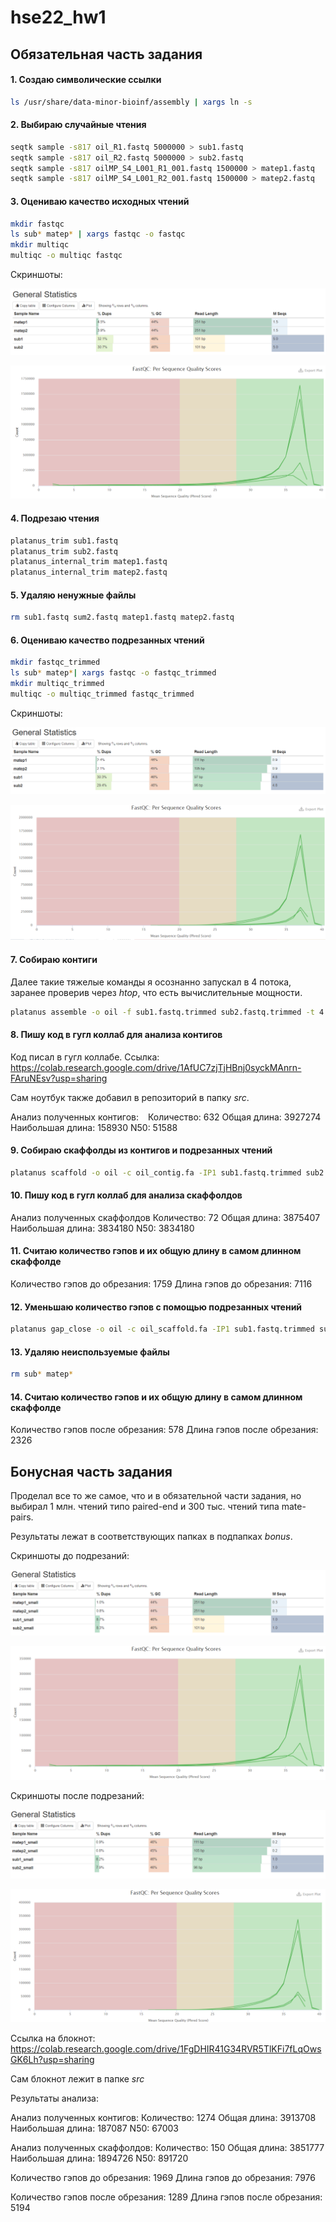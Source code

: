 # hse22_hw1

## Обязательная часть задания

#### 1. Создаю символические ссылки 
```bash
ls /usr/share/data-minor-bioinf/assembly | xargs ln -s
```

#### 2. Выбираю случайные чтения
```bash
seqtk sample -s817 oil_R1.fastq 5000000 > sub1.fastq
seqtk sample -s817 oil_R2.fastq 5000000 > sub2.fastq
seqtk sample -s817 oilMP_S4_L001_R1_001.fastq 1500000 > matep1.fastq
seqtk sample -s817 oilMP_S4_L001_R2_001.fastq 1500000 > matep2.fastq
```

#### 3. Оцениваю качество исходных чтений
```bash
mkdir fastqc
ls sub* matep* | xargs fastqc -o fastqc
mkdir multiqc
multiqc -o multiqc fastqc
```
Скриншоты:

![General Statistics](https://github.com/Deuqz/hse22_hw1/blob/master/pictures/before1.png)

![Quality Scores](https://github.com/Deuqz/hse22_hw1/blob/master/pictures/before2.png)

#### 4. Подрезаю чтения
```bash
platanus_trim sub1.fastq
platanus_trim sub2.fastq
platanus_internal_trim matep1.fastq
platanus_internal_trim matep2.fastq
```

#### 5. Удаляю ненужные файлы
```bash
rm sub1.fastq sum2.fastq matep1.fastq matep2.fastq
```

#### 6. Оцениваю качество подрезанных чтений
```bash
mkdir fastqc_trimmed
ls sub* matep*| xargs fastqc -o fastqc_trimmed
mkdir multiqc_trimmed
multiqc -o multiqc_trimmed fastqc_trimmed
```
Скриншоты:

![General Statistics](https://github.com/Deuqz/hse22_hw1/blob/master/pictures/after1.png)

![Quality Scores](https://github.com/Deuqz/hse22_hw1/blob/master/pictures/after2.png)

#### 7. Собираю контиги
Далее такие тяжелые команды я осознанно запускал в 4 потока, заранее проверив через *htop*, что есть вычислительные мощности.
```bash
platanus assemble -o oil -f sub1.fastq.trimmed sub2.fastq.trimmed -t 4 2> assemble.log
```

#### 8. Пишу код в гугл коллаб для анализа контигов
Код писал в гугл коллабе. Ссылка: https://colab.research.google.com/drive/1AfUC7zjTjHBnj0syckMAnrn-FAruNEsv?usp=sharing

Сам ноутбук также добавил в репозиторий в папку *src*.

Анализ полученных контигов:
&ensp; Количество: 632
  Общая длина: 3927274
  Наибольшая длина: 158930
  N50: 51588
  
#### 9. Собираю скаффолды из контигов и подрезанных чтений
```bash
platanus scaffold -o oil -c oil_contig.fa -IP1 sub1.fastq.trimmed sub2.fastq.trimmed -OP2 matep1.fastq.int_trimmed matep2.fastq.int_trimmed -t 4 2> scaffold.log
```

#### 10. Пишу код в гугл коллаб для анализа скаффолдов
Анализ полученных скаффолдов
  Количество: 72
  Общая длина: 3875407
  Наибольшая длина: 3834180
  N50: 3834180

#### 11. Считаю количество гэпов и их общую длину в самом длинном скаффолде
Количество гэпов до обрезания: 1759
Длина гэпов до обрезания: 7116

#### 12. Уменьшаю количество гэпов с помощью подрезанных чтений
```bash
platanus gap_close -o oil -c oil_scaffold.fa -IP1 sub1.fastq.trimmed sub2.fastq.trimmed -OP2 matep1.fastq.int_trimmed matep2.fastq.int_trimmed -t 4 2> gapclose.log
```

#### 13. Удаляю неиспользуемые файлы
```bash
rm sub* matep*
```

#### 14. Считаю количество гэпов и их общую длину в самом длинном скаффолде
Количество гэпов после обрезания: 578
Длина гэпов после обрезания: 2326

## Бонусная часть задания

Проделал все то же самое, что и в обязательной части задания, но выбирал 1 млн. чтений типо paired-end и 300 тыс. чтений типа mate-pairs.

Результаты лежат в соответствующих папках в подпапках *bonus*.

Скриншоты до подрезаний:

![General Statistics](https://github.com/Deuqz/hse22_hw1/blob/master/pictures/before1bonus.png)

![Quality Scores](https://github.com/Deuqz/hse22_hw1/blob/master/pictures/before2bonus.png)

Скриншоты после подрезаний:

![General Statistics](https://github.com/Deuqz/hse22_hw1/blob/master/pictures/after1bonus.png)

![Quality Scores](https://github.com/Deuqz/hse22_hw1/blob/master/pictures/after2bonus.png)

Ссылка на блокнот: https://colab.research.google.com/drive/1FgDHIR41G34RVR5TlKFi7fLqOwsGK6Lh?usp=sharing

Сам блокнот лежит в папке *src*

Результаты анализа:

Анализ полученных контигов:
  Количество: 1274
  Общая длина: 3913708
  Наибольшая длина: 187087
  N50: 67003
  
Анализ полученных скаффолдов:
  Количество: 150
  Общая длина: 3851777
  Наибольшая длина: 1894726
  N50: 891720
  
Количество гэпов до обрезания: 1969
Длина гэпов до обрезания: 7976

Количество гэпов после обрезания: 1289
Длина гэпов после обрезания: 5194